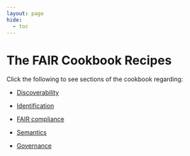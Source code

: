 ```yaml
---
layout: page
hide:
  - toc
---
```


The FAIR Cookbook Recipes
=========================

Click the following to see sections of the cookbook regarding:

* [Discoverability](./Discoverability/discoverability.md)

* [Identification](./Identification/identifiers.md)

* [FAIR compliance](./Compliance/compliance.md)

* [Semantics](./Semantics/semantics.md)

* [Governance](./Governance/index.md)
